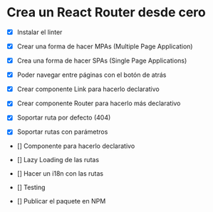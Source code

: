 # Crea un React Router desde cero

- [x] Instalar el linter

- [x] Crear una forma de hacer MPAs (Multiple Page Application)

- [x] Crea una forma de hacer SPAs (Single Page Applications)

- [x] Poder navegar entre páginas con el botón de atrás

- [x] Crear componente Link para hacerlo declarativo

- [x] Crear componente Router para hacerlo más declarativo

- [x] Soportar ruta por defecto (404)

- [x] Soportar rutas con parámetros

- [] Componente para hacerlo declarativo

- [] Lazy Loading de las rutas

- [] Hacer un i18n con las rutas

- [] Testing

- [] Publicar el paquete en NPM
